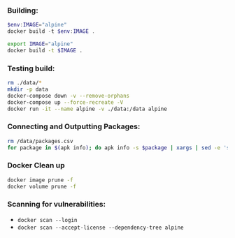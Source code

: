 
### Building:

```powershell
$env:IMAGE="alpine"
docker build -t $env:IMAGE .
```

```bash
export IMAGE="alpine"
docker build -t $IMAGE .
```

### Testing build:

```bash
rm ./data/*
mkdir -p data
docker-compose down -v --remove-orphans
docker-compose up --force-recreate -V
docker run -it --name alpine -v ./data:/data alpine
```

### Connecting and Outputting Packages:

```bash
rm /data/packages.csv
for package in $(apk info); do apk info -s $package | xargs | sed -e 's/ /, /g' >> /data/packages.csv; done
```

### Docker Clean up

```bash
docker image prune -f
docker volume prune -f
```

### Scanning for vulnerabilities:

* `docker scan --login`
* `docker scan --accept-license --dependency-tree alpine`
